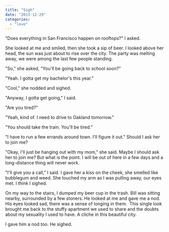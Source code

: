 ```yaml
---
title: "Sigh"
date: "2013-12-29"
categories: 
  - "love"
---
```


"Does everything in San Francisco happen on rooftops?" I asked.

She looked at me and smiled, then she took a sip of beer. I looked above her head, the sun was just about to rise over the city. The party was melting away, we were among the last few people standing.

"So," she asked, "You'll be going back to school soon?"

"Yeah. I gotta get my bachelor's this year."

"Cool," she nodded and sighed.

"Anyway, I gotta get going," I said.

"Are you tired?"

"Yeah, kind of. I need to drive to Oakland tomorrow."

"You should take the train. You'll be tired."

"I have to run a few errands around town. I'll figure it out." Should I ask her to join me?

"Okay, I'll just be hanging out with my mom," she said. Maybe I should ask her to join me? But what is the point. I will be out of here in a few days and a long-distance thing will never work.

"I'll give you a call," I said. I gave her a kiss on the cheek, she smelled like bubblegum and weed. She touched my arm as I was pulling away, our eyes met. I think I sighed.

On my way to the stairs, I dumped my beer cup in the trash. Bill was sitting nearby, surrounded by a few stoners. He looked at me and gave me a nod. His eyes looked sad, there was a sense of longing in them.  This single look brought me back to the stuffy apartment we used to share and the doubts about my sexuality I used to have. A cliche in this beautiful city.

I gave him a nod too. He sighed.
